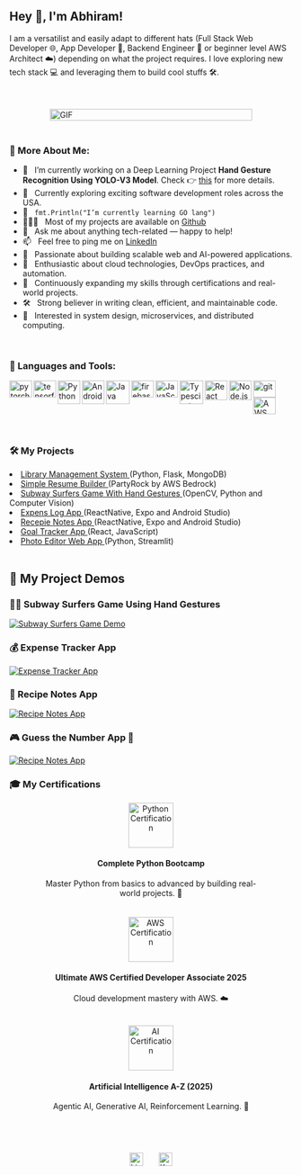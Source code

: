 ## Hey 👋, I'm Abhiram!

I am a versatilist and easily adapt to different hats (Full Stack Web Developer 🌐, App Developer 📱, Backend Engineer 🔩 or beginner level AWS Architect ☁️) depending on what the project requires. I love exploring new tech stack 💻 and leveraging them to build cool stuffs 🛠️. 
<br/>
<br/>

<div style="display: flex; flex-wrap: wrap; align-items: center; justify-content: center;">

  <img alt="GIF" src="https://raw.githubusercontent.com/rahul-jha98/rahul-jha98/main/techstack.gif" style="max-width: 360px; width: 100%; height: auto; margin: 20px;"/>

  <div style="flex: 1 1 300px; min-width: 300px; max-width: 700px;">

### 🧐 More About Me:

- 🔭 &nbsp; I’m currently working on a Deep Learning Project **Hand Gesture Recognition Using YOLO-V3 Model**. Check 👉 [this](https://docs.google.com/presentation/d/11E_7UGwE9ErlPNnnyMoytq-jwyIa1gF4vQIWUo9tNkY/edit?usp=sharing) for more details.
- 🤝 &nbsp; Currently exploring exciting software development roles across the USA.
- 🌱 &nbsp; `fmt.Println("I’m currently learning GO lang")`
- 👨🏻‍💻 &nbsp; Most of my projects are available on [Github](https://github.com/abhiram-9396?tab=repositories)
- 💬 &nbsp; Ask me about anything tech-related — happy to help!
- 📫 &nbsp; Feel free to ping me on [LinkedIn](https://www.linkedin.com/in/abhiramgatusa13/)
- 🤖 &nbsp; Passionate about building scalable web and AI-powered applications.
- 🚀 &nbsp; Enthusiastic about cloud technologies, DevOps practices, and automation.
- 🧠 &nbsp; Continuously expanding my skills through certifications and real-world projects.
- 🛠️ &nbsp; Strong believer in writing clean, efficient, and maintainable code.
- 🧩 &nbsp; Interested in system design, microservices, and distributed computing.
  </div>

</div>

<br>

### 🔨 Languages and Tools:
<a href="https://pytorch.org/" target="_blank"> <img align="left" src="https://upload.wikimedia.org/wikipedia/commons/1/10/PyTorch_logo_icon.svg" alt="pytorch" height="30px" width='40px'/> </a> 
<a href="https://www.tensorflow.org" target="_blank"> <img align="left" src="https://upload.wikimedia.org/wikipedia/commons/2/2d/Tensorflow_logo.svg" alt="tensorflow" height="30px" width='40px'/> </a> 
<a href="https://www.python.org" target="_blank"><img align="left" alt="Python" height ="42px" src="https://upload.wikimedia.org/wikipedia/commons/c/c3/Python-logo-notext.svg" height="30px" width='40px'></a>
<a href="https://developer.android.com" target="_blank"> <img align="left" alt="Android" height ="42px" src="https://upload.wikimedia.org/wikipedia/commons/d/d7/Android_robot.svg" height="30px" width='40px'> </a>
<a href="https://www.java.com" target="_blank"><img align="left" alt="Java" height ="42px" src="https://raw.githubusercontent.com/rahul-jha98/github_readme_icons/main/language_and_tools/square/java/java.svg"></a>
<a href="https://firebase.google.com/" target="_blank"> <img align="left" src="https://raw.githubusercontent.com/rahul-jha98/github_readme_icons/main/language_and_tools/square/firebase/firebase.svg" alt="firebase" height="30px" width='40px'/> </a>
<a href="https://developer.mozilla.org/en-US/docs/Web/JavaScript" target="_blank"> <img align="left" alt="JavaScript" height="30px" width='40px'  src="https://raw.githubusercontent.com/rahul-jha98/github_readme_icons/main/language_and_tools/square/javascript/javascript.svg"> </a>
<a href="https://www.typescriptlang.org/" target="_blank"><img align="left" alt="Typescirpt" height ="42px" src="https://raw.githubusercontent.com/rahul-jha98/github_readme_icons/main/language_and_tools/square/typescript/typescript.svg"></a>
<a href="https://reactjs.org/" target="_blank"> <img align="left" alt="React" height="35px" width='40px' src="https://raw.githubusercontent.com/rahul-jha98/github_readme_icons/main/language_and_tools/square/react/react.svg"></a>
<a href="https://nodejs.org" target="_blank"><img align="left" alt="Node.js" height="35px" width='40px' src="https://raw.githubusercontent.com/rahul-jha98/github_readme_icons/main/language_and_tools/square/node/node.svg"></a>
<a href="https://git-scm.com/" target="_blank"> <img src="https://upload.wikimedia.org/wikipedia/commons/3/3f/Git_icon.svg" align="left" alt="git" height="30px" width='40px'/> </a>
<a href="https://aws.amazon.com/console/" target="_blank"> <img src="https://upload.wikimedia.org/wikipedia/commons/9/93/Amazon_Web_Services_Logo.svg" alt="AWS" height='30px' width='40px'/> </a>


<br>


### 🛠️ My Projects
<li><a href="https://github.com/abhiram-9396/ADB_LMS" target="_blank"> Library Management System </a>(Python, Flask, MongoDB)</li>
<li><a href="https://partyrock.aws/u/abhiramgat/K9yw2PBrR/SimpleResume" target="_blank"> Simple Resume Builder </a>(PartyRock by AWS Bedrock)</li>
<li><a href="https://github.com/abhiram-9396/subway-surfers" target="_blank"> Subway Surfers Game With Hand Gestures </a>(OpenCV, Python and Computer Vision)</li>
<li><a href="https://github.com/abhiram-9396/ExpenseLog-App/tree/master" target="_blank"> Expens Log App </a>(ReactNative, Expo and Android Studio)</li>
<li><a href="https://github.com/abhiram-9396/Recepie-Notes-App" target="_blank"> Recepie Notes App </a>(ReactNative, Expo and Android Studio)</li>
<li><a href="https://github.com/abhiram-9396/Goal-Tracker-App" target="_blank"> Goal Tracker App </a>(React, JavaScript)</li>
<li><a href="https://github.com/abhiram-9396/Streamlit-photo-app" target="_blank"> Photo Editor Web App </a>(Python, Streamlit)</li>

<br>

## 🎥 My Project Demos

### 🏃‍♂️ Subway Surfers Game Using Hand Gestures

[![Subway Surfers Game Demo](https://img.youtube.com/vi/y8y2KbotnZo/hqdefault.jpg)](https://youtu.be/y8y2KbotnZo)

### 💰 Expense Tracker App

[![Expense Tracker App](https://img.youtube.com/vi/OhLNpsE8xlw/hqdefault.jpg)](https://youtu.be/OhLNpsE8xlw)

### 🥘 Recipe Notes App

[![Recipe Notes App](https://img.youtube.com/vi/PmLRaYeBCHU/hqdefault.jpg)](https://youtu.be/PmLRaYeBCHU)

### 🎮 Guess the Number App 🔢

[![Recipe Notes App](https://img.youtube.com/vi/w1ei8HedS_w/hqdefault.jpg)](https://youtu.be/w1ei8HedS_w)

### 🎓 My Certifications

<div style="display: flex; flex-wrap: wrap; justify-content: center; gap: 20px;">

  <div style="flex: 1 1 300px; min-width: 250px; max-width: 400px; text-align: center;">
    <a href="https://www.udemy.com/certificate/UC-fa56479f-3cd1-41cb-b6ef-b9e74f4c9d0e/" target="_blank"><img src="https://img.icons8.com/color/96/000000/certificate.png" alt="Python Certification" style="width: 80px; height: auto;"></a>
    <h4>Complete Python Bootcamp</h4>
    <p>Master Python from basics to advanced by building real-world projects. 🐍</p>
  </div>

  <div style="flex: 1 1 300px; min-width: 250px; max-width: 400px; text-align: center;">
    <a href="https://www.udemy.com/certificate/UC-ee5aca92-0093-4c24-a814-8834ba97338d/" target="_blank"><img src="https://img.icons8.com/color/96/000000/certificate.png" alt="AWS Certification" style="width: 80px; height: auto;"></a>
    <h4>Ultimate AWS Certified Developer Associate 2025</h4>
    <p>Cloud development mastery with AWS. ☁️</p>
  </div>

  <div style="flex: 1 1 300px; min-width: 250px; max-width: 400px; text-align: center;">
    <a href="https://www.udemy.com/certificate/UC-3e44361a-ecca-4f95-a921-ba6d24b8eb7b/" target="_blank"><img src="https://img.icons8.com/color/96/000000/certificate.png" alt="AI Certification" style="width: 80px; height: auto;"></a>
    <h4>Artificial Intelligence A-Z (2025)</h4>
    <p>Agentic AI, Generative AI, Reinforcement Learning. 🤖</p>
  </div>

</div>

<div style="width: 100%; display: flex; justify-content: center; align-items: center; margin-top: 40px; padding: 20px 0;">

  <a href="https://www.linkedin.com/in/abhiramgatreddi/" target="_blank" style="margin: 0 10px;">
    <img alt="LinkedIn" src="https://raw.githubusercontent.com/rahul-jha98/rahul-jha98/561d474902b59c7429ec22bb73e225696c27b202/assets/linkedin.svg" height="24px"/>
  </a>&nbsp;&nbsp;

  <a href="https://www.kaggle.com/abhiramgatreddi" target="_blank" style="margin: 0 10px;">
    <img alt="Kaggle" src="https://raw.githubusercontent.com/rahul-jha98/rahul-jha98/561d474902b59c7429ec22bb73e225696c27b202/assets/kaggle.svg" height="24px"/>
  </a>

</div>
